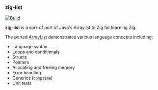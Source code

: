 ### zig-list

[![Build](https://github.com/SarthakMakhija/zig-list/actions/workflows/build.yml/badge.svg)](https://github.com/SarthakMakhija/zig-list/actions/workflows/build.yml)

**zig-list** is a sort-of port of Java's Arraylist to Zig for learning Zig. 

The ported [ArrayList](https://github.com/SarthakMakhija/zig-list/blob/main/src/arraylist.zig) demonstrates various language concepts including:

- Language syntax
- Loops and conditionals
- Structs 
- Pointers
- Allocating and freeing memory
- Error handling
- Generics (`comptime`)
- Unit tests
